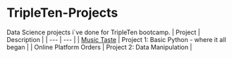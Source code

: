 # TripleTen-Projects

Data Science projects i´ve done for TripleTen bootcamp.
| Project | Description |
| --- | --- |
| [Music Taste](https://github.com/rafael-a-ribeiro/TripleTen-Projects/tree/Project-1) | Project 1: Basic Python - where it all began |
| Online Platform Orders | Project 2: Data Manipulation |

